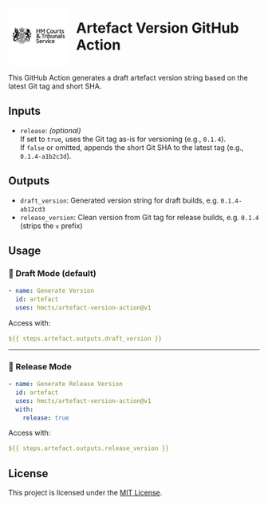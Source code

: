 <div style="display: flex; align-items: center; justify-content: center; gap: 1rem;">
  <img src="./assets/hmcts-logo.png" alt="HM Courts & Tribunals Service logo" width="120" />
  <h1 style="margin: 0;">Artefact Version GitHub Action</h1>
</div>

This GitHub Action generates a draft artefact version string based on the latest Git tag and short SHA.

## Inputs

- `release`: *(optional)*  
  If set to `true`, uses the Git tag as-is for versioning (e.g., `0.1.4`).  
  If `false` or omitted, appends the short Git SHA to the latest tag (e.g., `0.1.4-a1b2c3d`).

## Outputs

- `draft_version`: Generated version string for draft builds, e.g. `0.1.4-ab12cd3`
- `release_version`: Clean version from Git tag for release builds, e.g. `0.1.4` (strips the `v` prefix)

## Usage

### 🧪 Draft Mode (default)

```yaml
- name: Generate Version
  id: artefact
  uses: hmcts/artefact-version-action@v1
```

Access with:

```yaml
${{ steps.artefact.outputs.draft_version }}
```

---

### 🚀 Release Mode

```yaml
- name: Generate Release Version
  id: artefact
  uses: hmcts/artefact-version-action@v1
  with:
    release: true
```

Access with:

```yaml
${{ steps.artefact.outputs.release_version }}
```

## License

This project is licensed under the [MIT License](LICENSE).
